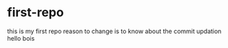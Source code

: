 # first-repo
this is my first repo 
reason to change is to know about the commit updation
<br>
hello bois
